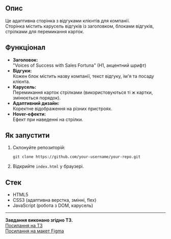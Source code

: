 ## Опис

Це адаптивна сторінка з відгуками клієнтів для компанії.  
Сторінка містить карусель відгуків із заголовком, блоками відгуків, стрілками для перемикання карток.

## Функціонал

- **Заголовок:**  
  "Voices of Success with Sales Fortuna" (H1, акцентний шрифт)
- **Відгуки:**  
  Кожен блок містить назву компанії, текст відгуку, ім'я та посаду клієнта.
- **Карусель:**  
  Перемикання карток стрілками (використовуються ті ж картки, змінюється порядок).
- **Адаптивний дизайн:**  
  Коректне відображення на різних пристроях.
- **Hover-ефекти:**  
  Ефект при наведенні на стрілки.

## Як запустити

1. Склонуйте репозиторій:
   ```
   git clone https://github.com/your-username/your-repo.git
   ```
2. Відкрийте `index.html` у браузері.

## Стек

- HTML5
- CSS3 (адаптивна верстка, змінні, flex)
- JavaScript (робота з DOM, карусель)

---

**Завдання виконано згідно ТЗ.**  
[Посилання на ТЗ](chrome-extension://gbkeegbaiigmenfmjfclcdgdpimamgkj/views/app.html)  
[Посилання на макет Figma](https://www.figma.com/design/i8U9prmitB9HfZ2YuzgYhl/Sales-Fortuna-Technical-task?node-id=0-1&p=f&t=CFqlnLJdxPkYIkye-0)